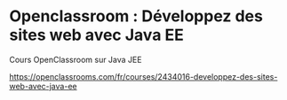 # Openclassroom : Développez des sites web avec Java EE

Cours OpenClassroom sur Java JEE

https://openclassrooms.com/fr/courses/2434016-developpez-des-sites-web-avec-java-ee